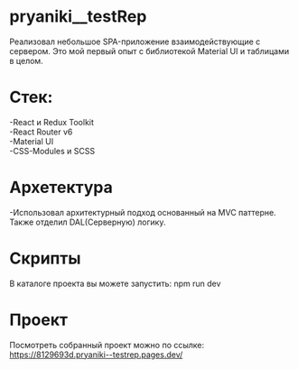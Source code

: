 # pryaniki__testRep
  Реализовал небольшое SPA-приложение взаимодействующие с сервером. Это мой первый опыт с библиотекой Material UI и таблицами в целом.
# Стек:
-React и Redux Toolkit<br> -React Router v6<br> -Material UI<br>-CSS-Modules и SCSS<br>
# Архетектура
  -Использовал архитектурный подход основанный на MVC паттерне. Также отделил DAL(Серверную) логику.
# Скрипты
  В каталоге проекта вы можете запустить:
  npm run dev
# Проект
Посмотреть собранный проект можно по ссылке:
  https://8129693d.pryaniki--testrep.pages.dev/
